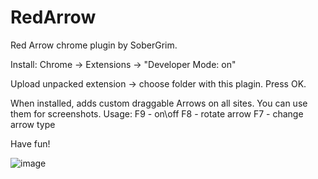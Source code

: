 # RedArrow
Red Arrow chrome plugin by SoberGrim.

Install:
Chrome -> Extensions -> "Developer Mode: on"

Upload unpacked extension -> choose folder with this plagin. Press OK.

When installed, adds custom draggable Arrows on all sites. You can use them for screenshots.
Usage:
F9 - on\off
F8 - rotate arrow
F7 - change arrow type

Have fun!

![image](https://user-images.githubusercontent.com/12745995/139560453-5dc26927-70d5-40d4-af40-5186e68b04e4.png)
